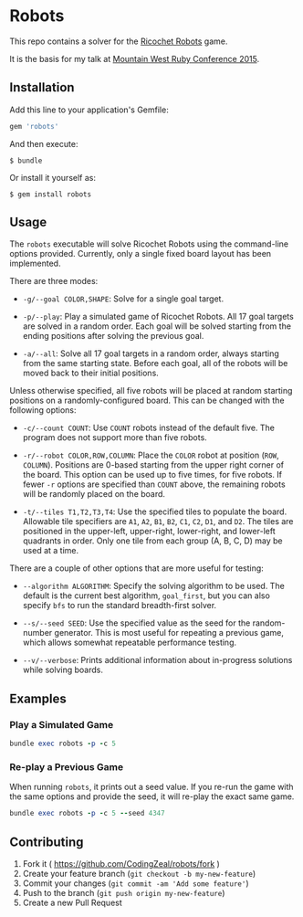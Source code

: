 # Robots

This repo contains a solver for the
[Ricochet Robots](http://boardgamegeek.com/boardgame/51/ricochet-robots)
game.

It is the basis for my talk at
[Mountain West Ruby Conference 2015](http://mtnwestrubyconf.org/).

## Installation

Add this line to your application's Gemfile:

```ruby
gem 'robots'
```

And then execute:

    $ bundle

Or install it yourself as:

    $ gem install robots

## Usage

The `robots` executable will solve Ricochet Robots using the
command-line options provided.  Currently, only a single fixed board
layout has been implemented.

There are three modes:

* `-g/--goal COLOR,SHAPE`: Solve for a single goal target.

* `-p/--play`: Play a simulated game of Ricochet Robots.  All 17 goal targets
  are solved in a random order.  Each goal will be solved starting
  from the ending positions after solving the previous goal.

* `-a/--all`: Solve all 17 goal targets in a random order, always starting
  from the same starting state.  Before each goal, all of the robots
  will be moved back to their initial positions.

Unless otherwise specified, all five robots will be placed at random
starting positions on a randomly-configured board.  This can be changed with 
the following options:

* `-c/--count COUNT`: Use `COUNT` robots instead of the default five.
  The program does not support more than five robots.

* `-r/--robot COLOR,ROW,COLUMN`: Place the `COLOR` robot at position
  (`ROW`, `COLUMN`).  Positions are 0-based starting from the upper
  right corner of the board.  This option can be used up to five
  times, for five robots.  If fewer `-r` options are specified than
  `COUNT` above, the remaining robots will be randomly placed on the
  board.

* `-t/--tiles T1,T2,T3,T4`: Use the specified tiles to populate the 
  board.  Allowable tile specifiers are `A1`, `A2`, `B1`, `B2`, `C1`,
  `C2`, `D1`, and `D2`.  The tiles are positioned in the upper-left,
  upper-right, lower-right, and lower-left quadrants in order.  Only
  one tile from each group (A, B, C, D) may be used at a time.

There are a couple of other options that are more useful for testing:

* `--algorithm ALGORITHM`: Specify the solving algorithm to be used.
  The default is the current best algorithm, `goal_first`, but you can
  also specify `bfs` to run the standard breadth-first solver.

* `--s/--seed SEED`: Use the specified value as the seed for the
  random-number generator.  This is most useful for repeating a
  previous game, which allows somewhat repeatable performance testing.

* `--v/--verbose`: Prints additional information about in-progress
  solutions while solving boards.

## Examples

### Play a Simulated Game

```ruby
bundle exec robots -p -c 5
```

### Re-play a Previous Game

When running `robots`, it prints out a seed value.  If you re-run the
game with the same options and provide the seed, it will re-play the
exact same game.

```ruby
bundle exec robots -p -c 5 --seed 4347
```

## Contributing

1. Fork it ( https://github.com/CodingZeal/robots/fork )
2. Create your feature branch (`git checkout -b my-new-feature`)
3. Commit your changes (`git commit -am 'Add some feature'`)
4. Push to the branch (`git push origin my-new-feature`)
5. Create a new Pull Request
